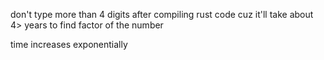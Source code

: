 don't type more than 4 digits after compiling rust code cuz it'll take about 4> years to find factor of the number


time increases exponentially
